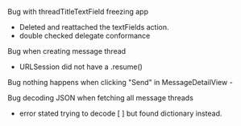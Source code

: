 Bug with threadTitleTextField freezing app
- Deleted and reattached the textFields action.
- double checked delegate conformance

Bug when creating message thread
- URLSession did not have a .resume()

Bug nothing happens when clicking "Send" in MessageDetailView
    - 

Bug decoding JSON when fetching all message threads
 - error stated trying to decode [ ] but found dictionary instead.
